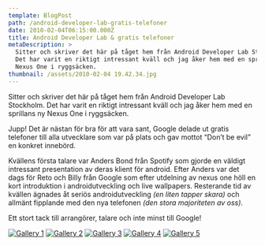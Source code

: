 ```yaml
---
template: BlogPost
path: /android-developer-lab-gratis-telefoner
date: 2010-02-04T06:15:00.000Z
title: Android Developer Lab & gratis telefoner
metaDescription: >
  Sitter och skriver det här på tåget hem från Android Developer Lab Stockholm.
  Det har varit en riktigt intressant kväll och jag åker hem med en sprillans ny
  Nexus One i ryggsäcken.
thumbnail: /assets/2010-02-04 19.42.34.jpg
---
```

Sitter och skriver det här på tåget hem från Android Developer Lab Stockholm. Det har varit en riktigt intressant kväll och jag åker hem med en sprillans ny Nexus One i ryggsäcken.

Jupp! Det är nästan för bra för att vara sant, Google delade ut gratis telefoner till alla utvecklare som var på plats och gav mottot “Don’t be evil” en konkret innebörd.

Kvällens första talare var Anders Bond från Spotify som gjorde en väldigt intressant presentation av deras klient för android. Efter Anders var det dags för Reto och Billy från Google som efter utdelning av nexus one höll en kort introduktion i androidutveckling och live wallpapers. Resterande tid av kvällen ägnades åt seriös androidutveckling _(en liten tapper skara)_ och allmänt fipplande med den nya telefonen _(den stora majoriteten av oss)_.

Ett stort tack till arrangörer, talare och inte minst till Google!

[![Gallery 1](https://lh3.ggpht.com/-zlEhTVE3BcI/URgV5OMyi4I/AAAAAAAAGFc/aBMjfBkvTi8/2010-02-04_19.42.39.jpg?imgmax=640)](https://lh3.ggpht.com/-zlEhTVE3BcI/URgV5OMyi4I/AAAAAAAAGFc/aBMjfBkvTi8/2010-02-04_19.42.39.jpg?imgmax=1024)
[![Gallery 2](https://lh6.ggpht.com/-gfSsQISIFCk/URgV5Rp0ZZI/AAAAAAAAGFk/nD26tnm8vu8/2010-02-04_20.36.40.jpg?imgmax=640)](https://lh6.ggpht.com/-gfSsQISIFCk/URgV5Rp0ZZI/AAAAAAAAGFk/nD26tnm8vu8/2010-02-04_20.36.40.jpg?imgmax=1024)
[![Gallery 3](https://lh3.ggpht.com/-xpPObuydA_E/URgV5kxsy7I/AAAAAAAAGFs/kqQ3m4B_HDY/2010-02-04_18.47.44.jpg?imgmax=640)](https://lh3.ggpht.com/-xpPObuydA_E/URgV5kxsy7I/AAAAAAAAGFs/kqQ3m4B_HDY/2010-02-04_18.47.44.jpg?imgmax=1024)
[![Gallery 4](https://lh6.ggpht.com/-LceG0ff7_Wg/URgV501in2I/AAAAAAAAGF0/clLHLoQbqb4/2010-02-04_18.47.16.jpg?imgmax=640)](https://lh6.ggpht.com/-LceG0ff7_Wg/URgV501in2I/AAAAAAAAGF0/clLHLoQbqb4/2010-02-04_18.47.16.jpg?imgmax=1024)
[![Gallery 5](https://lh6.ggpht.com/-BT3S7baYa58/URgV6WUsBWI/AAAAAAAAGF8/BYiGh0X66MU/2010-02-04_19.40.11.jpg?imgmax=1024)](https://lh6.ggpht.com/-BT3S7baYa58/URgV6WUsBWI/AAAAAAAAGF8/BYiGh0X66MU/2010-02-04_19.40.11.jpg?imgmax=1024)
